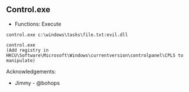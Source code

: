 ## Control.exe

* Functions: Execute

```
control.exe c:\windows\tasks\file.txt:evil.dll

control.exe 
(Add registry in HKCU\Software\Microsoft\Windows\currentversion\controlpanel\CPLS to manipulate)
```

Acknowledgements:
* Jimmy - @bohops
   
   
   